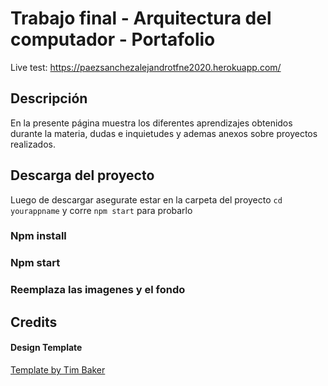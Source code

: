 # Trabajo final - Arquitectura del computador - Portafolio

Live test: https://paezsanchezalejandrotfne2020.herokuapp.com/

## Descripción

En la presente página muestra los diferentes aprendizajes obtenidos durante la materia, dudas e inquietudes y ademas anexos sobre proyectos realizados.

## Descarga del proyecto

Luego de descargar asegurate estar en la carpeta del proyecto `cd yourappname` y corre `npm start` para probarlo

### Npm install

### Npm start

### Reemplaza las imagenes y el fondo

## Credits

#### Design Template

<a href="https://github.com/tbakerx/react-resume-template">Template by Tim Baker</a>
